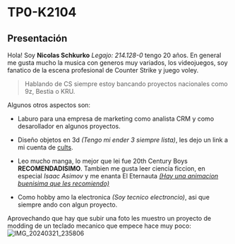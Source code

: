 # TP0-K2104
## Presentación
Hola! Soy **Nicolas Schkurko** *Legajo: 214.128-0* tengo 20 años.
En general me gusta mucho la musica con generos muy variados, los videojuegos, soy fanatico de la escena profesional de Counter Strike y juego voley.
>Hablando de CS siempre estoy bancando proyectos nacionales como 9z, Bestia o KRU.

Algunos otros aspectos son:
- Laburo para una empresa de marketing como analista CRM y como desarollador en algunos proyectos.
* Diseño objetos en 3d *(Tengo mi ender 3 siempre lista)*, les dejo un link a mi cuenta de [cults](https://cults3d.com/es/usuarios/Nicho/modelos-3d).
+ Leo mucho manga, lo mejor que lei fue 20th Century Boys **RECOMENDADISIMO**. Tambien me gusta leer ciencia ficcion, en especial *Isaac Asimov* y me enanta El Eternauta [*(Hay una animacion buenisima que les recomiendo)*](https://www.youtube.com/watch?v=xVB21JBYvy8)
* Como hobby amo la electronica *(Soy tecnico electroncio)*, asi que siempre ando con algun proyecto.

Aprovechando que hay que subir una foto les muestro un proyecto de modding de un teclado mecanico que empece hace muy poco:
![IMG_20240321_235806](https://github.com/pdepjm/2024-tp0-presentacion-NicolasSchkurko/assets/164418807/994e824d-46a5-4e1e-a730-598d134e8a3b)
